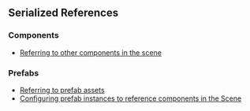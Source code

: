 ## Serialized References
### Components
- [Referring to other components in the scene](Serializing%20Component%20References.md)
### Prefabs
- [Referring to prefab assets](References%20To%20Prefabs.md)
- [Configuring prefab instances to reference components in the Scene](Prefabs%20Referencing%20Components.md)